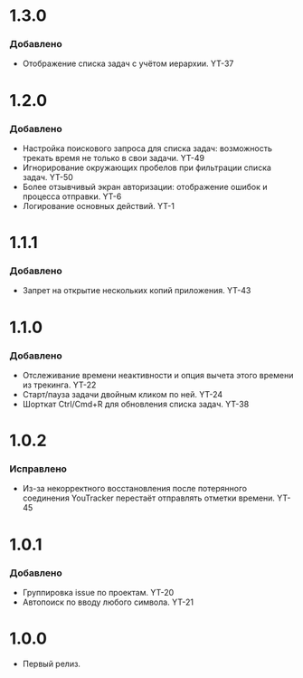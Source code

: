 # 1.3.0

### Добавлено

- Отображение списка задач с учётом иерархии. YT-37


# 1.2.0

### Добавлено

- Настройка поискового запроса для списка задач: возможность трекать время не только в свои задачи. YT-49
- Игнорирование окружающих пробелов при фильтрации списка задач. YT-50
- Более отзывчивый экран авторизации: отображение ошибок и процесса отправки. YT-6
- Логирование основных действий. YT-1 


# 1.1.1

### Добавлено

- Запрет на открытие нескольких копий приложения. YT-43


# 1.1.0

### Добавлено

- Отслеживание времени неактивности и опция вычета этого времени из трекинга. YT-22
- Старт/пауза задачи двойным кликом по ней. YT-24
- Шорткат Ctrl/Cmd+R для обновления списка задач. YT-38


# 1.0.2

### Исправлено

- Из-за некорректного восстановления после потерянного соединения YouTracker перестаёт отправлять отметки времени. YT-45


# 1.0.1

### Добавлено

- Группировка issue по проектам. YT-20
- Автопоиск по вводу любого символа. YT-21


# 1.0.0

- Первый релиз.